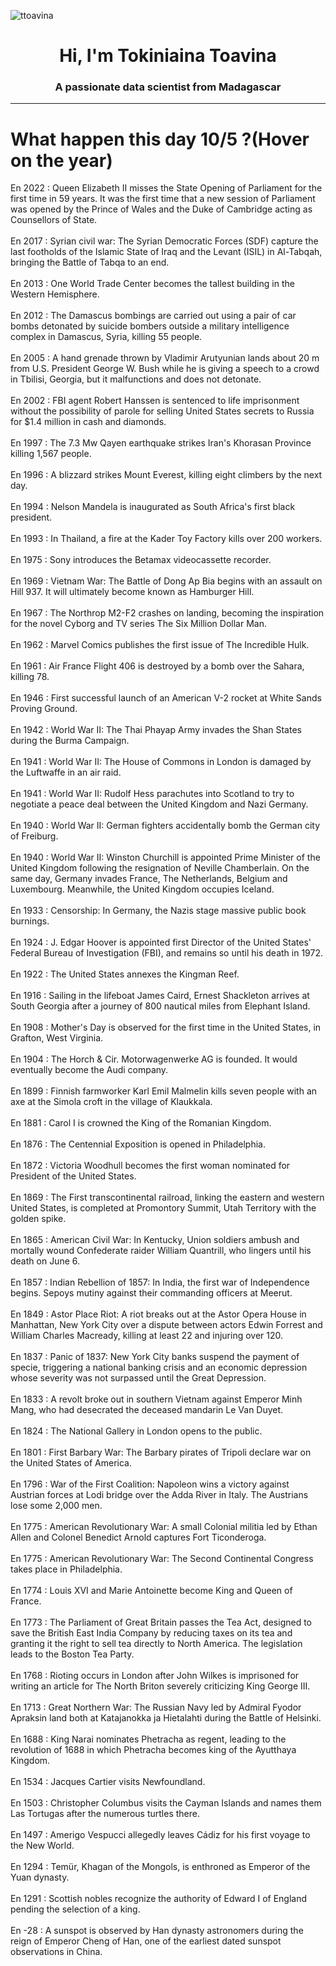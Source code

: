 
<p align="left"> <img src="https://komarev.com/ghpvc/?username=ttoavina&label=Profile%20views&color=0e75b6&style=flat" alt="ttoavina" /> </p>
<h1 align="center">Hi, I'm Tokiniaina Toavina</h1>
<h3 align="center">A passionate data scientist from Madagascar</h3>
    
<hr/>
<h1> What happen this day 10/5 ?(Hover on the year)</h1>

En 2022 : Queen Elizabeth II misses the State Opening of Parliament for the first time in 59 years. It was the first time that a new session of Parliament was opened by the Prince of Wales and the Duke of Cambridge acting as Counsellors of State.
<br/><br/>
En 2017 : Syrian civil war: The Syrian Democratic Forces (SDF) capture the last footholds of the Islamic State of Iraq and the Levant (ISIL) in Al-Tabqah, bringing the Battle of Tabqa to an end.
<br/><br/>
En 2013 : One World Trade Center becomes the tallest building in the Western Hemisphere.
<br/><br/>
En 2012 : The Damascus bombings are carried out using a pair of car bombs detonated by suicide bombers outside a military intelligence complex in Damascus, Syria, killing 55 people.
<br/><br/>
En 2005 : A hand grenade thrown by Vladimir Arutyunian lands about 20 m from U.S. President George W. Bush while he is giving a speech to a crowd in Tbilisi, Georgia, but it malfunctions and does not detonate.
<br/><br/>
En 2002 : FBI agent Robert Hanssen is sentenced to life imprisonment without the possibility of parole for selling United States secrets to Russia for $1.4 million in cash and diamonds.
<br/><br/>
En 1997 : The 7.3 Mw Qayen earthquake strikes Iran's Khorasan Province killing 1,567 people.
<br/><br/>
En 1996 : A blizzard strikes Mount Everest, killing eight climbers by the next day.
<br/><br/>
En 1994 : Nelson Mandela is inaugurated as South Africa's first black president.
<br/><br/>
En 1993 : In Thailand, a fire at the Kader Toy Factory kills over 200 workers.
<br/><br/>
En 1975 : Sony introduces the Betamax videocassette recorder.
<br/><br/>
En 1969 : Vietnam War: The Battle of Dong Ap Bia begins with an assault on Hill 937. It will ultimately become known as Hamburger Hill.
<br/><br/>
En 1967 : The Northrop M2-F2 crashes on landing, becoming the inspiration for the novel Cyborg and TV series The Six Million Dollar Man.
<br/><br/>
En 1962 : Marvel Comics publishes the first issue of The Incredible Hulk.
<br/><br/>
En 1961 : Air France Flight 406 is destroyed by a bomb over the Sahara, killing 78.
<br/><br/>
En 1946 : First successful launch of an American V-2 rocket at White Sands Proving Ground.
<br/><br/>
En 1942 : World War II: The Thai Phayap Army invades the Shan States during the Burma Campaign.
<br/><br/>
En 1941 : World War II: The House of Commons in London is damaged by the Luftwaffe in an air raid.
<br/><br/>
En 1941 : World War II: Rudolf Hess parachutes into Scotland to try to negotiate a peace deal between the United Kingdom and Nazi Germany.
<br/><br/>
En 1940 : World War II: German fighters accidentally bomb the German city of Freiburg.
<br/><br/>
En 1940 : World War II: Winston Churchill is appointed Prime Minister of the United Kingdom following the resignation of Neville Chamberlain. On the same day, Germany invades France, The Netherlands, Belgium and Luxembourg. Meanwhile, the United Kingdom occupies Iceland.
<br/><br/>
En 1933 : Censorship: In Germany, the Nazis stage massive public book burnings.
<br/><br/>
En 1924 : J. Edgar Hoover is appointed first Director of the United States' Federal Bureau of Investigation (FBI), and remains so until his death in 1972.
<br/><br/>
En 1922 : The United States annexes the Kingman Reef.
<br/><br/>
En 1916 : Sailing in the lifeboat James Caird, Ernest Shackleton arrives at South Georgia after a journey of 800 nautical miles from Elephant Island.
<br/><br/>
En 1908 : Mother's Day is observed for the first time in the United States, in Grafton, West Virginia.
<br/><br/>
En 1904 : The Horch & Cir. Motorwagenwerke AG is founded. It would eventually become the Audi company.
<br/><br/>
En 1899 : Finnish farmworker Karl Emil Malmelin kills seven people with an axe at the Simola croft in the village of Klaukkala.
<br/><br/>
En 1881 : Carol I is crowned the King of the Romanian Kingdom.
<br/><br/>
En 1876 : The Centennial Exposition is opened in Philadelphia.
<br/><br/>
En 1872 : Victoria Woodhull becomes the first woman nominated for President of the United States.
<br/><br/>
En 1869 : The First transcontinental railroad, linking the eastern and western United States, is completed at Promontory Summit, Utah Territory with the golden spike.
<br/><br/>
En 1865 : American Civil War: In Kentucky, Union soldiers ambush and mortally wound Confederate raider William Quantrill, who lingers until his death on June 6.
<br/><br/>
En 1857 : Indian Rebellion of 1857: In India, the first war of Independence begins. Sepoys mutiny against their commanding officers at Meerut.
<br/><br/>
En 1849 : Astor Place Riot: A riot breaks out at the Astor Opera House in Manhattan, New York City over a dispute between actors Edwin Forrest and William Charles Macready, killing at least 22 and injuring over 120.
<br/><br/>
En 1837 : Panic of 1837: New York City banks suspend the payment of specie, triggering a national banking crisis and an economic depression whose severity was not surpassed until the Great Depression.
<br/><br/>
En 1833 : A revolt broke out in southern Vietnam against Emperor Minh Mang, who had desecrated the deceased mandarin Le Van Duyet.
<br/><br/>
En 1824 : The National Gallery in London opens to the public.
<br/><br/>
En 1801 : First Barbary War: The Barbary pirates of Tripoli declare war on the United States of America.
<br/><br/>
En 1796 : War of the First Coalition: Napoleon wins a victory against Austrian forces at Lodi bridge over the Adda River in Italy. The Austrians lose some 2,000 men.
<br/><br/>
En 1775 : American Revolutionary War: A small Colonial militia led by Ethan Allen and Colonel Benedict Arnold captures Fort Ticonderoga.
<br/><br/>
En 1775 : American Revolutionary War: The Second Continental Congress takes place in Philadelphia.
<br/><br/>
En 1774 : Louis XVI and Marie Antoinette become King and Queen of France.
<br/><br/>
En 1773 : The Parliament of Great Britain passes the Tea Act, designed to save the British East India Company by reducing taxes on its tea and granting it the right to sell tea directly to North America. The legislation leads to the Boston Tea Party.
<br/><br/>
En 1768 : Rioting occurs in London after John Wilkes is imprisoned for writing an article for The North Briton severely criticizing King George III.
<br/><br/>
En 1713 : Great Northern War: The Russian Navy led by Admiral Fyodor Apraksin land both at Katajanokka ja Hietalahti during the Battle of Helsinki.
<br/><br/>
En 1688 : King Narai nominates Phetracha as regent, leading to the revolution of 1688 in which Phetracha becomes king of the Ayutthaya Kingdom.
<br/><br/>
En 1534 : Jacques Cartier visits Newfoundland.
<br/><br/>
En 1503 : Christopher Columbus visits the Cayman Islands and names them Las Tortugas after the numerous turtles there.
<br/><br/>
En 1497 : Amerigo Vespucci allegedly leaves Cádiz for his first voyage to the New World.
<br/><br/>
En 1294 : Temür, Khagan of the Mongols, is enthroned as Emperor of the Yuan dynasty.
<br/><br/>
En 1291 : Scottish nobles recognize the authority of Edward I of England pending the selection of a king.
<br/><br/>
En -28 : A sunspot is observed by Han dynasty astronomers during the reign of Emperor Cheng of Han, one of the earliest dated sunspot observations in China.
<br/><br/>
